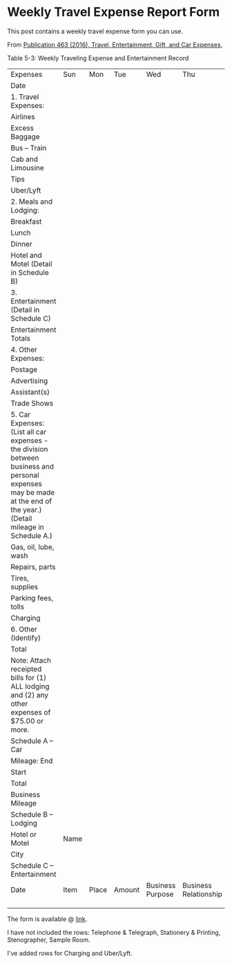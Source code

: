 # Weekly Travel Expense Report Form

This post contains a weekly travel expense form you can use.

From [Publication 463 (2016), Travel, Entertainment, Gift, and Car Expenses](http://www.irs.gov/publications/p463),

Table 5-3: Weekly Traveling Expense and Entertainment Record

|                                                              |      |       |        |                  |                       |      |      |       |      |
| ------------------------------------------------------------ | ---- | ----- | ------ | ---------------- | --------------------- | ---- | ---- | ----- | ---- |
| Expenses                                                     | Sun  | Mon   | Tue    | Wed              | Thu                   | Fri  | Sat  | Total |      |
| Date                                                         |      |       |        |                  |                       |      |      |       |      |
| 1. Travel Expenses:                                          |      |       |        |                  |                       |      |      |       |      |
| Airlines                                                     |      |       |        |                  |                       |      |      |       |      |
| Excess Baggage                                               |      |       |        |                  |                       |      |      |       |      |
| Bus – Train                                                  |      |       |        |                  |                       |      |      |       |      |
| Cab and Limousine                                            |      |       |        |                  |                       |      |      |       |      |
| Tips                                                         |      |       |        |                  |                       |      |      |       |      |
| Uber/Lyft                                                    |      |       |        |                  |                       |      |      |       |      |
| 2. Meals and Lodging:                                        |      |       |        |                  |                       |      |      |       |      |
| Breakfast                                                    |      |       |        |                  |                       |      |      |       |      |
| Lunch                                                        |      |       |        |                  |                       |      |      |       |      |
| Dinner                                                       |      |       |        |                  |                       |      |      |       |      |
| Hotel and Motel  (Detail in Schedule B)                      |      |       |        |                  |                       |      |      |       |      |
| 3. Entertainment  (Detail in Schedule C)                     |      |       |        |                  |                       |      |      |       |      |
| Entertainment Totals                                         |      |       |        |                  |                       |      |      |       |      |
| 4. Other Expenses:                                           |      |       |        |                  |                       |      |      |       |      |
| Postage                                                      |      |       |        |                  |                       |      |      |       |      |
| Advertising                                                  |      |       |        |                  |                       |      |      |       |      |
| Assistant(s)                                                 |      |       |        |                  |                       |      |      |       |      |
| Trade Shows                                                  |      |       |        |                  |                       |      |      |       |      |
| 5. Car Expenses: (List all car expenses - the division between business and personal expenses may be made at the end of the year.)  (Detail mileage in Schedule A.) |      |       |        |                  |                       |      |      |       |      |
| Gas, oil, lube, wash                                         |      |       |        |                  |                       |      |      |       |      |
| Repairs, parts                                               |      |       |        |                  |                       |      |      |       |      |
| Tires, supplies                                              |      |       |        |                  |                       |      |      |       |      |
| Parking fees, tolls                                          |      |       |        |                  |                       |      |      |       |      |
| Charging                                                     |      |       |        |                  |                       |      |      |       |      |
| 6. Other (Identify)                                          |      |       |        |                  |                       |      |      |       |      |
| Total                                                        |      |       |        |                  |                       |      |      |       |      |
| Note: Attach receipted bills for (1) ALL lodging and (2) any other expenses of $75.00 or more. |      |       |        |                  |                       |      |      |       |      |
| Schedule A – Car                                             |      |       |        |                  |                       |      |      |       |      |
| Mileage: End                                                 |      |       |        |                  |                       |      |      |       |      |
| Start                                                        |      |       |        |                  |                       |      |      |       |      |
| Total                                                        |      |       |        |                  |                       |      |      |       |      |
| Business Mileage                                             |      |       |        |                  |                       |      |      |       |      |
| Schedule B – Lodging                                         |      |       |        |                  |                       |      |      |       |      |
| Hotel or Motel                                               | Name |       |        |                  |                       |      |      |       |      |
| City                                                         |      |       |        |                  |                       |      |      |       |      |
| Schedule C – Entertainment                                   |      |       |        |                  |                       |      |      |       |      |
| Date                                                         | Item | Place | Amount | Business Purpose | Business Relationship |      |      |       |      |
|                                                              |      |       |        |                  |                       |      |      |       |      |
|                                                              |      |       |        |                  |                       |      |      |       |      |
|                                                              |      |       |        |                  |                       |      |      |       |      |

The form is available @ [link](http://docs.google.com/spreadsheets/d/1d0cwH_1t47mpfdQMkOGqy-eK3WtKF722hLCm9H_7f8U/edit?usp=sharing).

I have not included the rows: Telephone & Telegraph, Stationery & Printing, Stenographer, Sample Room.

I've added rows for Charging and Uber/Lyft.